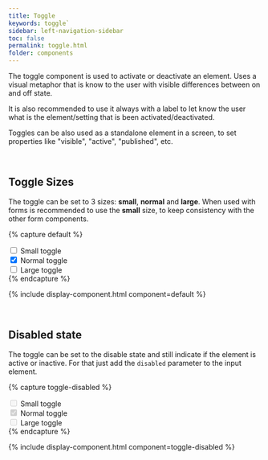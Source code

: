 ```yaml
---
title: Toggle
keywords: toggle`
sidebar: left-navigation-sidebar
toc: false
permalink: toggle.html
folder: components
---
```


The toggle component is used to activate or deactivate an element. Uses a visual metaphor that is know to the user with visible differences between on and off state.

It is also recommended to use it always with a label to let know the user what is the element/setting that is been activated/deactivated.

Toggles can be also used as a standalone element in a screen, to set properties like "visible", "active", "published", etc.

<br/>

## Toggle Sizes

The toggle can be set to 3 sizes: **small**, **normal** and **large**. When used with forms is recommended to use the **small** size, to keep consistency with the other form components.


{% capture default %}
<div class="tn-form__item tn-form__item--check">
    <label class="tn-form__label" for="Yj07w605">
        <span class="tn-toggle tn-toggle--small tn-form__control">
            <input type="checkbox" name="" value="" id="Yj07w605">
            <span class="tn-toggle__switch" role="presentation"></span>
        </span>
        Small toggle
    </label>
</div>

<div class="tn-form__item tn-form__item--check">
    <label class="tn-form__label" for="Yj07w606">
        <span class="tn-toggle tn-form__control">
            <input type="checkbox" name="" value="" id="Yj07w606" checked>
            <span class="tn-toggle__switch" role="presentation"></span>
        </span>
        Normal toggle
    </label>
</div>

<div class="tn-form__item tn-form__item--check">
    <label class="tn-form__label" for="Yj07w607">
        <span class="tn-toggle tn-toggle--large tn-form__control">
            <input type="checkbox" name="" value="" id="Yj07w607">
            <span class="tn-toggle__switch" role="presentation"></span>
        </span>
        Large toggle
    </label>
</div>
{% endcapture %}

{% include display-component.html component=default %}

<br/>

## Disabled state

The toggle can be set to the disable state and still indicate if the element is active or inactive. For that just add the `disabled` parameter to the input element.

{% capture toggle-disabled %}
<div class="tn-form__item tn-form__item--check">
    <label class="tn-form__label" for="zj07w605">
        <span class="tn-toggle tn-toggle--small tn-form__control">
            <input type="checkbox" name="" value="" id="zj07w605" disabled>
            <span class="tn-toggle__switch" role="presentation"></span>
        </span>
        Small toggle
    </label>
</div>

<div class="tn-form__item tn-form__item--check">
    <label class="tn-form__label" for="zj07w606">
        <span class="tn-toggle tn-form__control">
            <input type="checkbox" name="" value="" id="zj07w606" checked disabled>
            <span class="tn-toggle__switch" role="presentation"></span>
        </span>
        Normal toggle
    </label>
</div>

<div class="tn-form__item tn-form__item--check">
    <label class="tn-form__label" for="zj07w607">
        <span class="tn-toggle tn-toggle--large tn-form__control">
            <input type="checkbox" name="" value="" id="zj07w607" disabled>
            <span class="tn-toggle__switch" role="presentation"></span>
        </span>
        Large toggle
    </label>
</div>
{% endcapture %}

{% include display-component.html component=toggle-disabled %}

